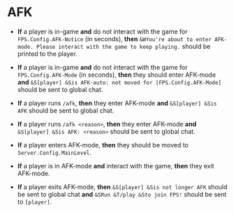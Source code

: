 # AFK

+ **If** a player is in-game **and** do not interact with the game for `FPS.Config.AFK-Notice` (in seconds), **then** `&WYou're about to enter AFK-mode. Please interact with the game to keep playing.` should be printed to the player.

+ **If** a player is in-game **and** do not interact with the game for `FPS.Config.AFK-Mode` (in seconds), **then** they should enter AFK-mode **and** `&S[player] &Sis AFK-auto: not moved for [FPS.Config.AFK-Mode]` should be sent to global chat.

+ **If** a player runs `/afk`, **then** they enter AFK-mode **and** `&S[player] &Sis AFK` should be sent to global chat.

+ **If** a player runs `/afk <reason>`, **then** they enter AFK-mode **and** `&S[player] &Sis AFK: <reason>` should be sent to global chat.

+ **If** a player enters AFK-mode, **then** they should be moved to `Server.Config.MainLevel`. 

+ **If** a player is in AFK-mode **and** interact with the game, **then** they exit AFK-mode.

+ **If** a player exits AFK-mode, **then** `&S[player] &Sis not longer AFK` should be sent to global chat **and** `&SRun &T/play &Sto join FPS!` should be sent to `[player]`.
